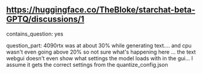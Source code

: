 ## https://huggingface.co/TheBloke/starchat-beta-GPTQ/discussions/1

contains_question: yes

question_part: 4090rtx was at about 30% while generating text.... and cpu wasn't even going above 20% so not sure what's happening here ... the text webgui doesn't even show what settings the model loads with in the gui... I assume it gets the correct settings from the quantize_config.json